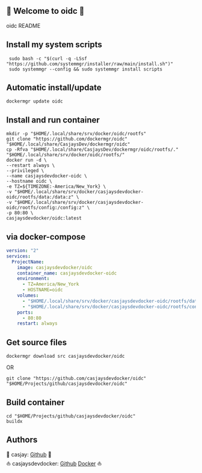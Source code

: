 ## 👋 Welcome to oidc 🚀  

oidc README  
  
  
## Install my system scripts  

```shell
 sudo bash -c "$(curl -q -LSsf "https://github.com/systemmgr/installer/raw/main/install.sh")"
 sudo systemmgr --config && sudo systemmgr install scripts  
```
  
## Automatic install/update  
  
```shell
dockermgr update oidc
```
  
## Install and run container
  
```shell
mkdir -p "$HOME/.local/share/srv/docker/oidc/rootfs"
git clone "https://github.com/dockermgr/oidc" "$HOME/.local/share/CasjaysDev/dockermgr/oidc"
cp -Rfva "$HOME/.local/share/CasjaysDev/dockermgr/oidc/rootfs/." "$HOME/.local/share/srv/docker/oidc/rootfs/"
docker run -d \
--restart always \
--privileged \
--name casjaysdevdocker-oidc \
--hostname oidc \
-e TZ=${TIMEZONE:-America/New_York} \
-v "$HOME/.local/share/srv/docker/casjaysdevdocker-oidc/rootfs/data:/data:z" \
-v "$HOME/.local/share/srv/docker/casjaysdevdocker-oidc/rootfs/config:/config:z" \
-p 80:80 \
casjaysdevdocker/oidc:latest
```
  
## via docker-compose  
  
```yaml
version: "2"
services:
  ProjectName:
    image: casjaysdevdocker/oidc
    container_name: casjaysdevdocker-oidc
    environment:
      - TZ=America/New_York
      - HOSTNAME=oidc
    volumes:
      - "$HOME/.local/share/srv/docker/casjaysdevdocker-oidc/rootfs/data:/data:z"
      - "$HOME/.local/share/srv/docker/casjaysdevdocker-oidc/rootfs/config:/config:z"
    ports:
      - 80:80
    restart: always
```
  
## Get source files  
  
```shell
dockermgr download src casjaysdevdocker/oidc
```
  
OR
  
```shell
git clone "https://github.com/casjaysdevdocker/oidc" "$HOME/Projects/github/casjaysdevdocker/oidc"
```
  
## Build container  
  
```shell
cd "$HOME/Projects/github/casjaysdevdocker/oidc"
buildx 
```
  
## Authors  
  
🤖 casjay: [Github](https://github.com/casjay) 🤖  
⛵ casjaysdevdocker: [Github](https://github.com/casjaysdevdocker) [Docker](https://hub.docker.com/u/casjaysdevdocker) ⛵  
